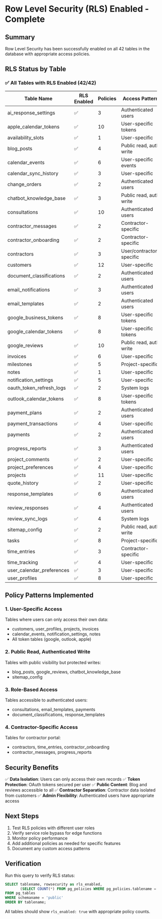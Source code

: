 # Row Level Security (RLS) Enabled - Complete

## Summary
Row Level Security has been successfully enabled on all 42 tables in the database with appropriate access policies.

## RLS Status by Table

### ✅ All Tables with RLS Enabled (42/42)

| Table Name | RLS Enabled | Policies | Access Pattern |
|------------|-------------|----------|----------------|
| ai_response_settings | ✅ | 3 | Authenticated users |
| apple_calendar_tokens | ✅ | 10 | User-specific tokens |
| availability_slots | ✅ | 1 | User-specific |
| blog_posts | ✅ | 4 | Public read, auth write |
| calendar_events | ✅ | 6 | User-specific events |
| calendar_sync_history | ✅ | 3 | User-specific |
| change_orders | ✅ | 2 | Authenticated users |
| chatbot_knowledge_base | ✅ | 3 | Public read, auth write |
| consultations | ✅ | 10 | Authenticated users |
| contractor_messages | ✅ | 2 | Contractor-specific |
| contractor_onboarding | ✅ | 2 | Contractor-specific |
| contractors | ✅ | 3 | User/contractor-specific |
| customers | ✅ | 12 | User-specific |
| document_classifications | ✅ | 2 | Authenticated users |
| email_notifications | ✅ | 3 | Authenticated users |
| email_templates | ✅ | 2 | Authenticated users |
| google_business_tokens | ✅ | 8 | User-specific tokens |
| google_calendar_tokens | ✅ | 8 | User-specific tokens |
| google_reviews | ✅ | 10 | Public read, auth write |
| invoices | ✅ | 6 | User-specific |
| milestones | ✅ | 5 | Project-specific |
| notes | ✅ | 1 | User-specific |
| notification_settings | ✅ | 5 | User-specific |
| oauth_token_refresh_logs | ✅ | 2 | System logs |
| outlook_calendar_tokens | ✅ | 8 | User-specific tokens |
| payment_plans | ✅ | 2 | Authenticated users |
| payment_transactions | ✅ | 4 | User-specific |
| payments | ✅ | 2 | Authenticated users |
| progress_reports | ✅ | 3 | Authenticated users |
| project_comments | ✅ | 2 | User-specific |
| project_preferences | ✅ | 4 | User-specific |
| projects | ✅ | 11 | User-specific |
| quote_history | ✅ | 2 | User-specific |
| response_templates | ✅ | 6 | Authenticated users |
| review_responses | ✅ | 4 | Authenticated users |
| review_sync_logs | ✅ | 4 | System logs |
| sitemap_config | ✅ | 2 | Public read, auth write |
| tasks | ✅ | 8 | Project-specific |
| time_entries | ✅ | 3 | Contractor-specific |
| time_tracking | ✅ | 4 | User-specific |
| user_calendar_preferences | ✅ | 3 | User-specific |
| user_profiles | ✅ | 8 | User-specific |

## Policy Patterns Implemented

### 1. User-Specific Access
Tables where users can only access their own data:
- customers, user_profiles, projects, invoices
- calendar_events, notification_settings, notes
- All token tables (google, outlook, apple)

### 2. Public Read, Authenticated Write
Tables with public visibility but protected writes:
- blog_posts, google_reviews, chatbot_knowledge_base
- sitemap_config

### 3. Role-Based Access
Tables accessible to authenticated users:
- consultations, email_templates, payments
- document_classifications, response_templates

### 4. Contractor-Specific Access
Tables for contractor portal:
- contractors, time_entries, contractor_onboarding
- contractor_messages, progress_reports

## Security Benefits

✅ **Data Isolation**: Users can only access their own records
✅ **Token Protection**: OAuth tokens secured per user
✅ **Public Content**: Blog and reviews accessible to all
✅ **Contractor Separation**: Contractor data isolated from customers
✅ **Admin Flexibility**: Authenticated users have appropriate access

## Next Steps

1. Test RLS policies with different user roles
2. Verify service role bypass for edge functions
3. Monitor policy performance
4. Add additional policies as needed for specific features
5. Document any custom access patterns

## Verification

Run this query to verify RLS status:
```sql
SELECT tablename, rowsecurity as rls_enabled, 
       (SELECT COUNT(*) FROM pg_policies WHERE pg_policies.tablename = pg_tables.tablename) as policies
FROM pg_tables 
WHERE schemaname = 'public' 
ORDER BY tablename;
```

All tables should show `rls_enabled: true` with appropriate policy counts.
